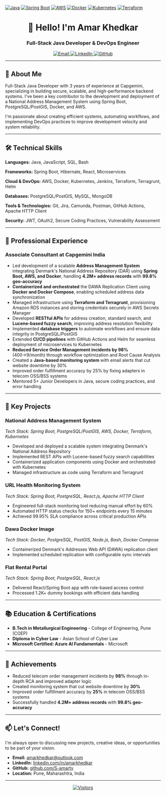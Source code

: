 [![Java](https://img.shields.io/badge/Java-ED8B00?style=for-the-badge&logo=openjdk&logoColor=white)](https://www.java.com/)
[![Spring Boot](https://img.shields.io/badge/Spring_Boot-6DB33F?style=for-the-badge&logo=spring-boot&logoColor=white)](https://spring.io/projects/spring-boot)
[![AWS](https://img.shields.io/badge/AWS-232F3E?style=for-the-badge&logo=amazon-aws&logoColor=white)](https://aws.amazon.com/)
[![Docker](https://img.shields.io/badge/Docker-2496ED?style=for-the-badge&logo=docker&logoColor=white)](https://www.docker.com/)
[![Kubernetes](https://img.shields.io/badge/Kubernetes-326CE5?style=for-the-badge&logo=kubernetes&logoColor=white)](https://kubernetes.io/)
[![Terraform](https://img.shields.io/badge/Terraform-7B42BC?style=for-the-badge&logo=terraform&logoColor=white)](https://www.terraform.io/)

<div align="center">
  <h1>👋 Hello! I'm Amar Khedkar</h1>
  <h3>Full-Stack Java Developer & DevOps Engineer</h3>
  
  <div>
    <a href="mailto:amarkhedkar@outlook.com">
      <img src="https://img.shields.io/badge/Email-outlook.com-blue?style=flat-square&logo=microsoft-outlook" alt="Email">
    </a>
    <a href="https://linkedin.com/in/amarkhedkar">
      <img src="https://img.shields.io/badge/LinkedIn-0077B5?style=flat-square&logo=linkedin&logoColor=white" alt="LinkedIn">
    </a>
    <a href="https://github.com/S-amarty">
      <img src="https://img.shields.io/badge/GitHub-100000?style=flat-square&logo=github&logoColor=white" alt="GitHub">
    </a>
  </div>
</div>

---

## 🚀 About Me

Full-Stack Java Developer with 3 years of experience at Capgemini, specializing in building secure, scalable, and high-performance backend systems. I've been a key contributor to the development and deployment of a National Address Management System using Spring Boot, PostgreSQL/PostGIS, Docker, and AWS.

I'm passionate about creating efficient systems, automating workflows, and implementing DevOps practices to improve development velocity and system reliability.

---

## 🛠️ Technical Skills

**Languages:** Java, JavaScript, SQL, Bash

**Frameworks:** Spring Boot, Hibernate, React, Microservices

**Cloud & DevOps:** AWS, Docker, Kubernetes, Jenkins, Terraform, Terragrunt, Helm

**Databases:** PostgreSQL/PostGIS, MySQL, MongoDB

**Tools & Technologies:** Git, Jira, Camunda, Postman, GitHub Actions, Apache HTTP Client

**Security:** JWT, OAuth2, Secure Coding Practices, Vulnerability Assessment

---

## 💼 Professional Experience

### **Associate Consultant** at Capgemini India

- Led development of a scalable **Address Management System** integrating Denmark's National Address Repository (DAR) using **Spring Boot, AWS, and Docker**, handling **4.2M+ address records** with **99.8% geo-accuracy**
- **Containerized and orchestrated** the DAWA Replication Client using **Docker and Docker Compose**, enabling scheduled address data synchronization
- Managed infrastructure using **Terraform and Terragrunt**, provisioning Amazon RDS instances and storing credentials securely in AWS Secrets Manager
- Developed **RESTful APIs** for address creation, standard search, and **Lucene-based fuzzy search**, improving address resolution flexibility
- Implemented **database triggers** to automate workflows and ensure data integrity in PostgreSQL/PostGIS
- Extended **CI/CD pipelines** with GitHub Actions and Helm for seamless deployment of microservices to Kubernetes
- **Reduced Service Order Management incidents by 98%** (400→9/month) through workflow optimization and Root Cause Analysis
- Created a **Java-based monitoring system** with email alerts that cut website downtime by 30%
- Improved order fulfillment accuracy by 25% by fixing adapters in telecom OSS/BSS systems
- Mentored 5+ Junior Developers in Java, secure coding practices, and error handling

---

## 🚀 Key Projects

### **National Address Management System**
*Tech Stack: Spring Boot, PostgreSQL/PostGIS, AWS, Docker, Terraform, Kubernetes*

- Developed and deployed a scalable system integrating Denmark's National Address Repository
- Implemented REST APIs with Lucene-based fuzzy search capabilities
- Containerized application components using Docker and orchestrated with Kubernetes
- Managed infrastructure as code using Terraform and Terragrunt

### **URL Health Monitoring System**
*Tech Stack: Spring Boot, PostgreSQL, React.js, Apache HTTP Client*

- Engineered full-stack monitoring tool reducing manual effort by 60%
- Automated HTTP status checks for 150+ endpoints every 15 minutes
- Achieved 99.95% SLA compliance across critical production APIs

### **Dawa Docker Image**
*Tech Stack: Docker, PostgreSQL, PostGIS, Node.js, Bash, Docker Compose*

- Containerized Denmark's Addresses Web API (DAWA) replication client
- Implemented scheduled replication with configurable sync intervals

### **Flat Rental Portal**
*Tech Stack: Spring Boot, PostgreSQL, React.js*

- Delivered React/Spring Boot app with role-based access control
- Processed 1.2K+ dummy bookings with efficient data handling

---

## 📚 Education & Certifications

- **B.Tech in Metallurgical Engineering** - College of Engineering, Pune (COEP)
- **Diploma in Cyber Law** - Asian School of Cyber Law
- **Microsoft Certified: Azure AI Fundamentals** - Microsoft

---

## 🌟 Achievements

- Reduced telecom order management incidents by **98%** through in-depth RCA and improved adapter logic
- Created monitoring system that cut website downtime by **30%**
- Improved order fulfillment accuracy by **25%** in telecom OSS/BSS systems
- Successfully handled **4.2M+ address records** with **99.8% geo-accuracy**

---

## 📫 Let's Connect!

I'm always open to discussing new projects, creative ideas, or opportunities to be part of your vision.

- **Email:** [amarkhedkar@outlook.com](mailto:amarkhedkar@outlook.com)
- **LinkedIn:** [linkedin.com/in/amarkhedkar](https://linkedin.com/in/amarkhedkar)
- **GitHub:** [github.com/S-amarty](https://github.com/S-amarty)
- **Location:** Pune, Maharashtra, India

---

<div align="center">
  
[![Visitors](https://komarev.com/ghpvc/?username=S-amarty&label=Profile%20Views&color=blue&style=flat)](https://github.com/S-amarty)

</div>